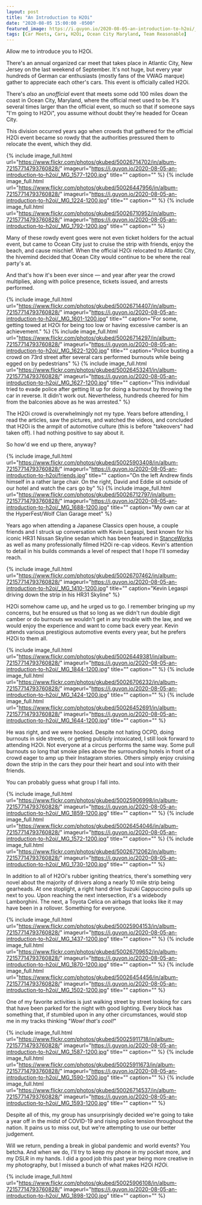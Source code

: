 ```yaml
---
layout: post
title: "An Introduction to H2Oi"
date: "2020-08-05 15:00:00 -0500"
featured_image: https://i.guyon.io/2020-08-05-an-introduction-to-h2oi/_MG_1810-1200.jpg
tags: [Car Meets, Cars, H2Oi, Ocean City Maryland, Team Reasonable]
---
```


Allow me to introduce you to H2Oi.

There's an annual organized car meet that takes place in Atlantic City, New Jersey on the last weekend of September. It's not huge, but every year hundreds of German car enthusiasts (mostly fans of the VWAG marque) gather to appreciate each other's cars. This event is officially called H2Oi.

There's *also* an *unofficial* event that meets some odd 100 miles down the coast in Ocean City, Maryland, where the official meet used to be. It's several times larger than the official event, so much so that if someone says "I'm going to H2Oi", you assume without doubt they're headed for Ocean City.

<!--more-->

This division occurred years ago when crowds that gathered for the official H2Oi event became so rowdy that the authorities pressured them to relocate the event, which they did.

{% include image_full.html url="https://www.flickr.com/photos/gkubed/50026714702/in/album-72157714793760828/" imageurl="https://i.guyon.io/2020-08-05-an-introduction-to-h2oi/_MG_1577-1200.jpg" title="" caption="" %}
{% include image_full.html url="https://www.flickr.com/photos/gkubed/50026447956/in/album-72157714793760828/" imageurl="https://i.guyon.io/2020-08-05-an-introduction-to-h2oi/_MG_1224-1200.jpg" title="" caption="" %}
{% include image_full.html url="https://www.flickr.com/photos/gkubed/50026710952/in/album-72157714793760828/" imageurl="https://i.guyon.io/2020-08-05-an-introduction-to-h2oi/_MG_1792-1200.jpg" title="" caption="" %}

Many of these rowdy event goes were not even ticket holders for the actual event, but came to Ocean City just to cruise the strip with friends, enjoy the beach, and cause mischief. When the official H2Oi relocated to Atlantic City, the hivemind decided that Ocean City would continue to be where the real party's at.

And that's how it's been ever since — and year after year the crowd multiplies, along with police presence, tickets issued, and arrests performed.

{% include image_full.html url="https://www.flickr.com/photos/gkubed/50026714407/in/album-72157714793760828/" imageurl="https://i.guyon.io/2020-08-05-an-introduction-to-h2oi/_MG_1601-1200.jpg" title="" caption="For some, getting towed at H2Oi for being too low or having excessive camber is an achievement." %}
{% include image_full.html url="https://www.flickr.com/photos/gkubed/50026714297/in/album-72157714793760828/" imageurl="https://i.guyon.io/2020-08-05-an-introduction-to-h2oi/_MG_1622-1200.jpg" title="" caption="Police busting a crowd on 73rd street after several cars performed burnouts while being egged on by pedestrians" %}
{% include image_full.html url="https://www.flickr.com/photos/gkubed/50026453241/in/album-72157714793760828/" imageurl="https://i.guyon.io/2020-08-05-an-introduction-to-h2oi/_MG_1627-1200.jpg" title="" caption="This individual tried to evade police after getting lit up for doing a burnout by throwing the car in reverse. It didn't work out. Nevertheless, hundreds cheered for him from the balconies above as he was arrested." %}

The H2Oi crowd is overwhelmingly not my type. Years before attending, I read the articles, saw the pictures, and watched the videos, and concluded that H2Oi is the armpit of automotive culture (this is before "takeovers" had taken off). I had nothing positive to say about it.

So how'd we end up there, anyway?

{% include image_full.html url="https://www.flickr.com/photos/gkubed/50025903408/in/album-72157714793760828/" imageurl="https://i.guyon.io/2020-08-05-an-introduction-to-h2oi/friends.jpg" title="" caption="On the left Andrew finds himself in a rather large chair. On the right, David and Eddie sit outside of our hotel and watch the cars go by" %}
{% include image_full.html url="https://www.flickr.com/photos/gkubed/50026712797/in/album-72157714793760828/" imageurl="https://i.guyon.io/2020-08-05-an-introduction-to-h2oi/_MG_1688-1200.jpg" title="" caption="My own car at the HyperFest/Wolf Clan Garage meet" %}

Years ago when attending a Japanese Classics open house, a couple friends and I struck up conversation with Kevin Legaspi, best known for his iconic HR31 Nissan Skyline sedan which has been featured in [StanceWorks](https://stanceworks.com/2017/11/kevin-legaspis-hr31-skyline-passage-sedan/) as well as many professionally filmed H2Oi re-cap videos. Kevin's attention to detail in his builds commands a level of respect that I hope I'll someday reach.

{% include image_full.html url="https://www.flickr.com/photos/gkubed/50026707462/in/album-72157714793760828/" imageurl="https://i.guyon.io/2020-08-05-an-introduction-to-h2oi/_MG_1410-1200.jpg" title="" caption="Kevin Legaspi driving down the strip in his HR31 Skyline" %}

H2Oi somehow came up, and he urged us to go. I remember bringing up my concerns, but he ensured us that so long as we didn't run double digit camber or do burnouts we wouldn't get in any trouble with the law, and we would enjoy the experience and want to come back every year. Kevin attends various prestigious automotive events every year, but he prefers H2Oi to them all.

{% include image_full.html url="https://www.flickr.com/photos/gkubed/50026449381/in/album-72157714793760828/" imageurl="https://i.guyon.io/2020-08-05-an-introduction-to-h2oi/_MG_1844-1200.jpg" title="" caption="" %}
{% include image_full.html url="https://www.flickr.com/photos/gkubed/50026706232/in/album-72157714793760828/" imageurl="https://i.guyon.io/2020-08-05-an-introduction-to-h2oi/_MG_1424-1200.jpg" title="" caption="" %}
{% include image_full.html url="https://www.flickr.com/photos/gkubed/50026452691/in/album-72157714793760828/" imageurl="https://i.guyon.io/2020-08-05-an-introduction-to-h2oi/_MG_1644-1200.jpg" title="" caption="" %}

He was right, and we were hooked. Despite not hating OCPD, doing burnouts in side streets, or getting publicly intoxicated, I still look forward to attending H2Oi. Not everyone at a circus performs the same way. Some pull burnouts so long that smoke piles above the surrounding hotels in front of a crowd eager to amp up their Instagram stories. Others simply enjoy cruising down the strip in the cars they pour their heart and soul into with their friends.

You can probably guess what group I fall into.

{% include image_full.html url="https://www.flickr.com/photos/gkubed/50025906998/in/album-72157714793760828/" imageurl="https://i.guyon.io/2020-08-05-an-introduction-to-h2oi/_MG_1859-1200.jpg" title="" caption="" %}
{% include image_full.html url="https://www.flickr.com/photos/gkubed/50026454046/in/album-72157714793760828/" imageurl="https://i.guyon.io/2020-08-05-an-introduction-to-h2oi/_MG_1572-1200.jpg" title="" caption="" %}
{% include image_full.html url="https://www.flickr.com/photos/gkubed/50026712062/in/album-72157714793760828/" imageurl="https://i.guyon.io/2020-08-05-an-introduction-to-h2oi/_MG_1730-1200.jpg" title="" caption="" %}

In addition to all of H2Oi's rubber igniting theatrics, there's something very novel about the majority of drivers along a nearly 10 mile strip being gearheads. At one stoplight, a right hand drive Suzuki Cappuccino pulls up next to you. Upon reaching the next intersection, it's a widebody Lamborghini. The next, a Toyota Celica on airbags that looks like it may have been in a rollover. Something for everyone.

{% include image_full.html url="https://www.flickr.com/photos/gkubed/50025904153/in/album-72157714793760828/" imageurl="https://i.guyon.io/2020-08-05-an-introduction-to-h2oi/_MG_1437-1200.jpg" title="" caption="" %}
{% include image_full.html url="https://www.flickr.com/photos/gkubed/50026709652/in/album-72157714793760828/" imageurl="https://i.guyon.io/2020-08-05-an-introduction-to-h2oi/_MG_1870-1200.jpg" title="" caption="" %}
{% include image_full.html url="https://www.flickr.com/photos/gkubed/50026454456/in/album-72157714793760828/" imageurl="https://i.guyon.io/2020-08-05-an-introduction-to-h2oi/_MG_1502-1200.jpg" title="" caption="" %}

One of my favorite activities is just walking street by street looking for cars that have been parked for the night with good lighting. Every block has something that, if stumbled upon in any other circumstances, would stop me in my tracks thinking "*Wow! that's cool!*"

{% include image_full.html url="https://www.flickr.com/photos/gkubed/50025911718/in/album-72157714793760828/" imageurl="https://i.guyon.io/2020-08-05-an-introduction-to-h2oi/_MG_1587-1200.jpg" title="" caption="" %}
{% include image_full.html url="https://www.flickr.com/photos/gkubed/50025911673/in/album-72157714793760828/" imageurl="https://i.guyon.io/2020-08-05-an-introduction-to-h2oi/_MG_1590-1200.jpg" title="" caption="" %}
{% include image_full.html url="https://www.flickr.com/photos/gkubed/50026714537/in/album-72157714793760828/" imageurl="https://i.guyon.io/2020-08-05-an-introduction-to-h2oi/_MG_1593-1200.jpg" title="" caption="" %}

Despite all of this, my group has unsurprisingly decided we're going to take a year off in the midst of COVID-19 and rising police tension throughout the nation. It pains us to miss out, but we're attempting to use our better judgement.

Will we return, pending a break in global pandemic and world events? You betcha. And when we do, I'll try to keep my phone in my pocket more, and my DSLR in my hands. I did a good job this past year being more creative in my photography, but I missed a bunch of what makes H2Oi *H2Oi*.

{% include image_full.html url="https://www.flickr.com/photos/gkubed/50025906108/in/album-72157714793760828/" imageurl="https://i.guyon.io/2020-08-05-an-introduction-to-h2oi/_MG_1898-1200.jpg" title="" caption="" %}
